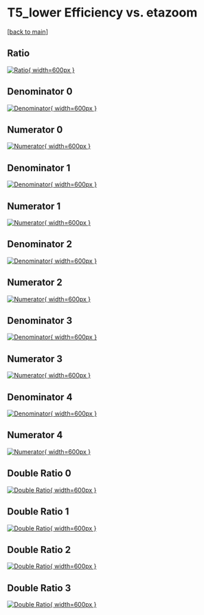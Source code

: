 # T5_lower Efficiency vs. etazoom

[[back to main](./)]



## Ratio

[![Ratio](../mtv/var/T5_lower_vtr_211_1_eff_etazoom.png){ width=600px }](../mtv/var/T5_lower_vtr_211_1_eff_etazoom.pdf)

## Denominator 0

[![Denominator](../mtv/den/T5_lower_vtr_211_1_eff_etazoom_den0.png){ width=600px }](../mtv/den/T5_lower_vtr_211_1_eff_etazoom_den0.pdf)

## Numerator 0

[![Numerator](../mtv/num/T5_lower_vtr_211_1_eff_etazoom_num0.png){ width=600px }](../mtv/num/T5_lower_vtr_211_1_eff_etazoom_num0.pdf)

## Denominator 1

[![Denominator](../mtv/den/T5_lower_vtr_211_1_eff_etazoom_den1.png){ width=600px }](../mtv/den/T5_lower_vtr_211_1_eff_etazoom_den1.pdf)

## Numerator 1

[![Numerator](../mtv/num/T5_lower_vtr_211_1_eff_etazoom_num1.png){ width=600px }](../mtv/num/T5_lower_vtr_211_1_eff_etazoom_num1.pdf)

## Denominator 2

[![Denominator](../mtv/den/T5_lower_vtr_211_1_eff_etazoom_den2.png){ width=600px }](../mtv/den/T5_lower_vtr_211_1_eff_etazoom_den2.pdf)

## Numerator 2

[![Numerator](../mtv/num/T5_lower_vtr_211_1_eff_etazoom_num2.png){ width=600px }](../mtv/num/T5_lower_vtr_211_1_eff_etazoom_num2.pdf)

## Denominator 3

[![Denominator](../mtv/den/T5_lower_vtr_211_1_eff_etazoom_den3.png){ width=600px }](../mtv/den/T5_lower_vtr_211_1_eff_etazoom_den3.pdf)

## Numerator 3

[![Numerator](../mtv/num/T5_lower_vtr_211_1_eff_etazoom_num3.png){ width=600px }](../mtv/num/T5_lower_vtr_211_1_eff_etazoom_num3.pdf)

## Denominator 4

[![Denominator](../mtv/den/T5_lower_vtr_211_1_eff_etazoom_den4.png){ width=600px }](../mtv/den/T5_lower_vtr_211_1_eff_etazoom_den4.pdf)

## Numerator 4

[![Numerator](../mtv/num/T5_lower_vtr_211_1_eff_etazoom_num4.png){ width=600px }](../mtv/num/T5_lower_vtr_211_1_eff_etazoom_num4.pdf)

## Double Ratio 0

[![Double Ratio](../mtv/ratio/T5_lower_vtr_211_1_eff_etazoom_ratio0.png){ width=600px }](../mtv/ratio/T5_lower_vtr_211_1_eff_etazoom_ratio0.pdf)

## Double Ratio 1

[![Double Ratio](../mtv/ratio/T5_lower_vtr_211_1_eff_etazoom_ratio1.png){ width=600px }](../mtv/ratio/T5_lower_vtr_211_1_eff_etazoom_ratio1.pdf)

## Double Ratio 2

[![Double Ratio](../mtv/ratio/T5_lower_vtr_211_1_eff_etazoom_ratio2.png){ width=600px }](../mtv/ratio/T5_lower_vtr_211_1_eff_etazoom_ratio2.pdf)

## Double Ratio 3

[![Double Ratio](../mtv/ratio/T5_lower_vtr_211_1_eff_etazoom_ratio3.png){ width=600px }](../mtv/ratio/T5_lower_vtr_211_1_eff_etazoom_ratio3.pdf)

